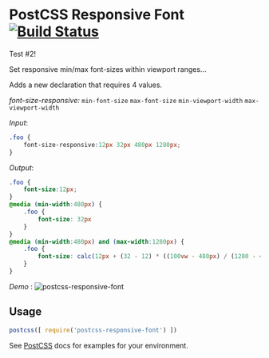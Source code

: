 # PostCSS Responsive Font [![Build Status][ci-img]][ci]

Test #2!

Set responsive min/max font-sizes within viewport ranges...

[PostCSS]: https://github.com/postcss/postcss
[ci-img]:  https://travis-ci.org/ccurtin/postcss-responsive-font.svg
[ci]:      https://travis-ci.org/ccurtin/postcss-responsive-font

Adds a new declaration that requires 4 values.

*font-size-responsive:* `min-font-size` `max-font-size` `min-viewport-width` `max-viewport-width`

*Input*: 

```css
.foo {
    font-size-responsive:12px 32px 480px 1280px;
}
```

*Output*: 
```css
.foo {
    font-size:12px;
}
@media (min-width:480px) {
    .foo {
        font-size: 32px
    }
}
@media (min-width:480px) and (max-width:1280px) {
    .foo {
        font-size: calc(12px + (32 - 12) * ((100vw - 480px) / (1280 - 480)))
    }
}
```


*Demo* :
![postcss-responsive-font](https://camo.githubusercontent.com/ad2eed53aceebb2070fdf443dfdf94cb6e84563e/68747470733a2f2f6368726973746f706865726a616d657363757274696e2e636f6d2f746d702f706f73746373732d726573706f6e736976652d666f6e742e676966)


## Usage

```js
postcss([ require('postcss-responsive-font') ])
```

See [PostCSS] docs for examples for your environment.

